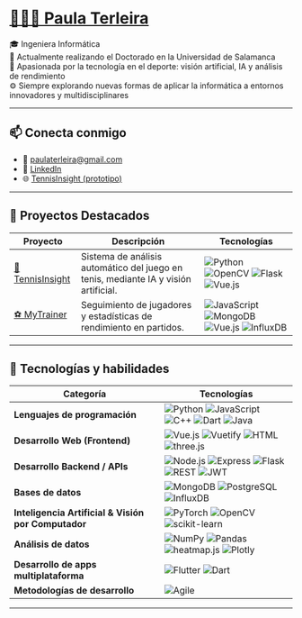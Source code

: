 # [👩🏻‍💻 Paula Terleira](https://paterle.github.io/) 

🎓 Ingeniera Informática  
📍 Actualmente realizando el Doctorado en la Universidad de Salamanca  
🎾 Apasionada por la tecnología en el deporte: visión artificial, IA y análisis de rendimiento  
⚙️​ Siempre explorando nuevas formas de aplicar la informática a entornos innovadores y multidisciplinares  

---

## 📫 Conecta conmigo

- 📧 paulaterleira@gmail.com  
- 🔗 [LinkedIn](https://www.linkedin.com/in/paula-terleira-fernandez/)  
- 🌐 [TennisInsight (prototipo)](https://tcue.usal.es/prototipos-orientados-al-mercado/fichas-prototipos-orientados-al-mercado/278-ficha-40)

---

## 💼 Proyectos Destacados

| Proyecto | Descripción | Tecnologías |
|---------|-------------|--------------|
| [🎾 TennisInsight](https://gredos.usal.es/handle/10366/164978) | Sistema de análisis automático del juego en tenis, mediante IA y visión artificial. | ![Python](https://img.shields.io/badge/-Python-3776AB?logo=python&logoColor=white) ![OpenCV](https://img.shields.io/badge/-OpenCV-5C3EE8?logo=opencv&logoColor=white) ![Flask](https://img.shields.io/badge/-Flask-000000?logo=flask&logoColor=white) ![Vue.js](https://img.shields.io/badge/-Vue.js-4FC08D?logo=vue.js&logoColor=white) |
| [⚽ MyTrainer](https://gredos.usal.es/handle/10366/151439) | Seguimiento de jugadores y estadísticas de rendimiento en partidos. | ![JavaScript](https://img.shields.io/badge/-JavaScript-F7DF1E?logo=javascript&logoColor=black) ![MongoDB](https://img.shields.io/badge/-MongoDB-47A248?logo=mongodb&logoColor=white) ![Vue.js](https://img.shields.io/badge/-Vue.js-4FC08D?logo=vue.js&logoColor=white) ![InfluxDB](https://img.shields.io/badge/-InfluxDB-22ADF6?logo=influxdb&logoColor=white) |

---

## 🧠 Tecnologías y habilidades

| Categoría | Tecnologías |
|----------|-------------|
| **Lenguajes de programación** | ![Python](https://img.shields.io/badge/-Python-3776AB?logo=python&logoColor=white) ![JavaScript](https://img.shields.io/badge/-JavaScript-F7DF1E?logo=javascript&logoColor=black) ![C++](https://img.shields.io/badge/-C++-00599C?logo=c%2B%2B&logoColor=white) ![Dart](https://img.shields.io/badge/-Dart-0175C2?logo=dart&logoColor=white) ![Java](https://img.shields.io/badge/-Java-007396?logo=java&logoColor=white) |
| **Desarrollo Web (Frontend)** | ![Vue.js](https://img.shields.io/badge/-Vue.js-4FC08D?logo=vue.js&logoColor=white) ![Vuetify](https://img.shields.io/badge/-Vuetify-1867C0?logo=vuetify&logoColor=white) ![HTML](https://img.shields.io/badge/-HTML-E34F26?logo=html5&logoColor=white) ![three.js](https://img.shields.io/badge/-Three.js-000000?logo=three.js&logoColor=white) |
| **Desarrollo Backend / APIs** | ![Node.js](https://img.shields.io/badge/-Node.js-339933?logo=node.js&logoColor=white) ![Express](https://img.shields.io/badge/-Express-000000?logo=express&logoColor=white) ![Flask](https://img.shields.io/badge/-Flask-000000?logo=flask&logoColor=white) ![REST](https://img.shields.io/badge/-REST-000000?logo=vercel&logoColor=white) ![JWT](https://img.shields.io/badge/-JWT-000000?logo=jsonwebtokens&logoColor=white) |
| **Bases de datos** | ![MongoDB](https://img.shields.io/badge/-MongoDB-47A248?logo=mongodb&logoColor=white) ![PostgreSQL](https://img.shields.io/badge/-PostgreSQL-336791?logo=postgresql&logoColor=white) ![InfluxDB](https://img.shields.io/badge/-InfluxDB-22ADF6?logo=influxdb&logoColor=white) |
| **Inteligencia Artificial & Visión por Computador** | ![PyTorch](https://img.shields.io/badge/-PyTorch-EE4C2C?logo=pytorch&logoColor=white) ![OpenCV](https://img.shields.io/badge/-OpenCV-5C3EE8?logo=opencv&logoColor=white) ![scikit-learn](https://img.shields.io/badge/-scikit--learn-F7931E?logo=scikitlearn&logoColor=white) |
| **Análisis de datos** | ![NumPy](https://img.shields.io/badge/-NumPy-013243?logo=numpy&logoColor=white) ![Pandas](https://img.shields.io/badge/-Pandas-150458?logo=pandas&logoColor=white) ![heatmap.js](https://img.shields.io/badge/-heatmap.js-FC5130?logoColor=white) ![Plotly](https://img.shields.io/badge/-Plotly-3F4F75?logo=plotly&logoColor=white) |
| **Desarrollo de apps multiplataforma** | ![Flutter](https://img.shields.io/badge/-Flutter-02569B?logo=flutter&logoColor=white) ![Dart](https://img.shields.io/badge/-Dart-0175C2?logo=dart&logoColor=white) |
| **Metodologías de desarrollo** | ![Agile](https://img.shields.io/badge/-Agile-FF6F00?logo=scrumalliance&logoColor=white) |


---

